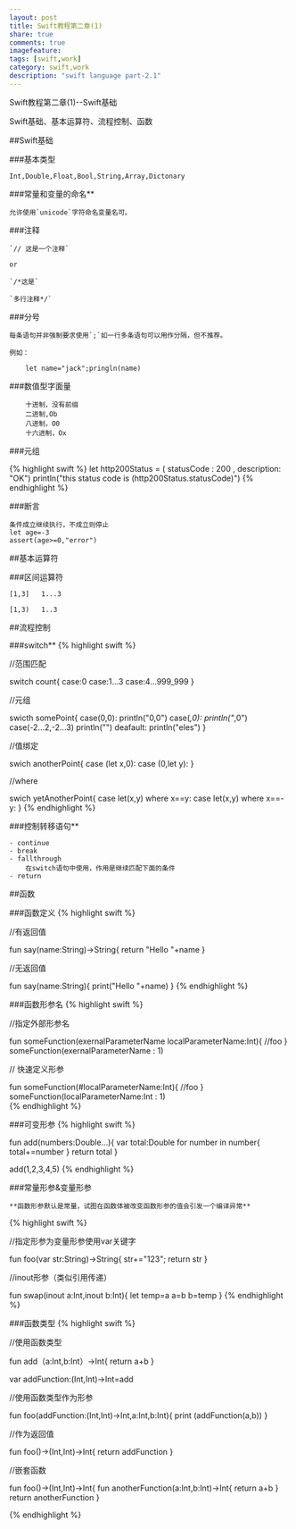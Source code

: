 ```yaml
---
layout: post
title: Swift教程第二章(1)
share: true
comments: true
imagefeature:
tags: [swift,work]
category: swift,work
description: "swift language part-2.1"
---
```


Swift教程第二章(1)--Swift基础

Swift基础、基本运算符、流程控制、函数


<!--more-->
##Swift基础

###基本类型

	Int,Double,Float,Bool,String,Array,Dictonary

###常量和变量的命名**
	
	允许使用`unicode`字符命名变量名可。
	
###注释

	`// 这是一个注释`

	or

	`/*这是`

	`多行注释*/`

###分号

	每条语句并非强制要求使用`;`如一行多条语句可以用作分隔，但不推荐。
	
	例如：
	
		let name="jack";pringln(name)

###数值型字面量

		十进制，没有前缀
		二进制,Ob
		八进制，O0
		十六进制，Ox

###元组

{% highlight swift %}
let http200Status = ( statusCode : 200 , description: "OK")
println("this status code is \(http200Status.statusCode)")
	{%  endhighlight %}


###断言

	条件成立继续执行，不成立则停止
	let age=-3
	assert(age>=0,"error")

##基本运算符

###区间运算符

	[1,3]	1...3
	
	[1,3)	1..3
		
##流程控制

###switch**
{% highlight swift %}

	

//范围匹配
	
switch count{
	case:0
	case:1...3
	case:4...999_999
}
	
//元组
	
swicth somePoint{
	case(0,0):
		println("0,0")
	case(_,0):
		println("_,0")
	case(-2...2,-2...3)
		println("")
	deafault:
		println("eles")
}

//值绑定

swich	anotherPoint{
	case (let x,0):
	case (0,let y):
}
	
//where

swich	yetAnotherPoint{
	case let(x,y) where x==y:
	case let(x,y) where x==-y:
}
{%  endhighlight %}

###控制转移语句**

	- continue
	- break
	- fallthrough
		在switch语句中使用，作用是继续匹配下面的条件
	- return
	
##函数

###函数定义
{% highlight swift %}

	

//有返回值

fun say(name:String)->String{
	return "Hello "+name
}

//无返回值
	
fun say(name:String){
	print("Hello "+name)
}
{%  endhighlight %}


###函数形参名
{% highlight swift %}

		

//指定外部形参名
		
fun someFunction(exernalParameterName localParameterName:Int){
	//foo
}			
someFunction(exernalParameterName : 1)

//	快速定义形参
	
				
fun someFunction(#localParameterName:Int){
	//foo
}			
someFunction(localParameterName:Int : 1)			
{%  endhighlight %}
	
###可变形参
{% highlight swift %}

		

fun add(numbers:Double...){
	var total:Double
	for number in number{
		total+=number
	}
	return total
}

add(1,2,3,4,5)
{%  endhighlight %}
		
###常量形参&变量形参

	**函数形参默认是常量，试图在函数体被改变函数形参的值会引发一个编译异常**
{% highlight swift %}

		
	
//指定形参为变量形参使用var关键字
	
fun foo(var str:String)->String{
	str+="123";
	return str
}

//inout形参（类似引用传递）

fun swap(inout a:Int,inout b:Int){
	let temp=a
	a=b
	b=temp
}
{%  endhighlight %}
		
###函数类型
{% highlight swift %}

		

//使用函数类型

fun add（a:Int,b:Int）->Int{
	return a+b
}	

var addFunction:(Int,Int)->Int=add
	
//使用函数类型作为形参

fun foo(addFunction:(Int,Int)->Int,a:Int,b:Int){
	print (addFunction(a,b))
}
	
//作为返回值
	
fun foo()->(Int,Int)->Int{
	return addFunction
}
	
//嵌套函数

fun foo()->(Int,Int)->Int{
	fun anotherFunction(a:Int,b:Int)->Int{
		return a+b
	}
	return anotherFunction
}

{%  endhighlight %}
